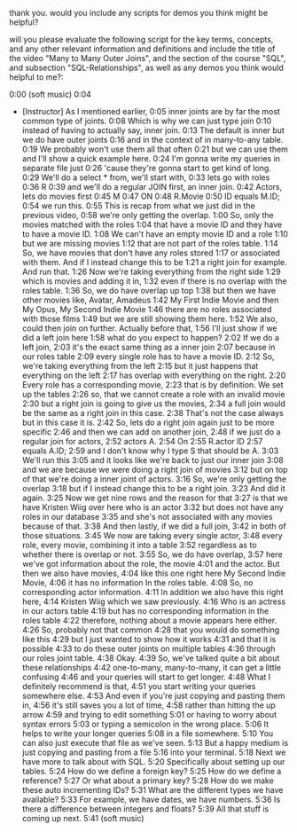thank you. would you include any scripts for demos you think might be helpful? 







will you please evaluate the following script for the key terms, concepts, and any other relevant information and definitions and include the title of the video "Many to Many Outer Joins", and the section of the course "SQL", and subsection "SQL-Relationships", as well as any demos you think would helpful to me?:


0:00
(soft music)
0:04
- [Instructor] As I mentioned earlier,
0:05
inner joints are by far the most common type of joints.
0:08
Which is why we can just type join
0:10
instead of having to actually say, inner join.
0:13
The default is inner but we do have outer joints
0:16
and in the context of in many-to-any table.
0:19
We probably won't use them all that often
0:21
but we can use them and I'll show a quick example here.
0:24
I'm gonna write my queries in separate file just
0:26
'cause they're gonna start to get kind of long.
0:29
We'll do a select * from, we'll start with,
0:33
lets go with roles
0:36
R
0:39
and we'll do a regular JOIN first, an inner join.
0:42
Actors, lets do movies first
0:45
M
0:47
ON
0:48
R.Movie
0:50
ID equals M.ID;
0:54
we run this.
0:55
This is recap from what we just did in the previous video,
0:58
we're only getting the overlap.
1:00
So, only the movies matched with the roles
1:04
that have a movie ID and they have to have a movie ID.
1:08
We can't have an empty movie ID and a role
1:10
but we are missing movies
1:12
that are not part of the roles table.
1:14
So, we have movies that don't have any roles stored
1:17
or associated with them. And if I instead change this to be
1:21
a right join for example. And run that.
1:26
Now we're taking everything from the right side
1:29
which is movies and adding it in,
1:32
even if there is no overlap with the roles table.
1:36
So, we do have overlap up top
1:38
but then we have other movies like, Avatar, Amadeus
1:42
My First Indie Movie and then My Opus, My Second Indie Movie
1:46
there are no roles associated with those films
1:49
but we are still showing them here.
1:52
We also, could then join on further. Actually before that,
1:56
I'll just show if we did a left join here
1:58
what do you expect to happen?
2:02
If we do a left join,
2:03
it's the exact same thing as a inner join
2:07
because in our roles table
2:09
every single role has to have a movie ID.
2:12
So, we're taking everything from the left
2:15
but it just happens that everything on the left
2:17
has overlap with everything on the right.
2:20
Every role has a corresponding movie,
2:23
that is by definition. We set up the tables
2:26
so, that we cannot create a role with an invalid movie
2:30
but a right join is going to give us the movies,
2:34
a full join would be the same as a right join in this case.
2:38
That's not the case always but in this case it is.
2:42
So, lets do a right join again just to be more specific
2:46
and then we can add on another join,
2:48
if we just do a regular join for actors,
2:52
actors A.
2:54
On
2:55
R.actor ID
2:57
equals A.ID;
2:59
and I don't know why I type S that should be A.
3:03
We'll run this
3:05
and it looks like we're back to just our inner join
3:08
and we are because we were doing a right join of movies
3:12
but on top of that we're doing a inner joint of actors.
3:16
So, we're only getting the overlap
3:18
but if I instead change this to be a right join.
3:23
And did it again.
3:25
Now we get nine rows and the reason for that
3:27
is that we have Kristen Wiig over here who is an actor
3:32
but does not have any roles in our database
3:35
and she's not associated with any movies because of that.
3:38
And then lastly, if we did a full join,
3:42
in both of those situations.
3:45
We now are taking every single actor,
3:48
every role, every movie, combining it into a table
3:52
regardless as to whether there is overlap or not.
3:55
So, we do have overlap,
3:57
here we've got information about the role, the movie
4:01
and the actor. But then we also have movies,
4:04
like this one right here My Second Indie Movie,
4:06
it has no information In the roles table.
4:08
So, no corresponding actor information.
4:11
In addition we also have this right here,
4:14
Kristen Wiig which we saw previously.
4:16
Who is an actress in our actors table
4:19
but has no corresponding information in the roles table
4:22
therefore, nothing about a movie appears here either.
4:26
So, probably not that common
4:28
that you would do something like this
4:29
but I just wanted to show how it works
4:31
and that it is possible
4:33
to do these outer joints on multiple tables
4:36
through our roles joint table.
4:38
Okay.
4:39
So, we've talked quite a bit about these relationships
4:42
one-to-many, many-to-many, it can get a little confusing
4:46
and your queries will start to get longer.
4:48
What I definitely recommend is that,
4:51
you start writing your queries somewhere else.
4:53
And even if you're just copying and pasting them in,
4:56
it's still saves you a lot of time,
4:58
rather than hitting the up arrow
4:59
and trying to edit something
5:01
or having to worry about syntax errors
5:03
or typing a semicolon in the wrong place.
5:06
It helps to write your longer queries
5:08
in a file somewhere.
5:10
You can also just execute that file as we've seen.
5:13
But a happy medium is just copying and pasting from a file
5:16
into your terminal.
5:18
Next we have more to talk about with SQL.
5:20
Specifically about setting up our tables.
5:24
How do we define a foreign key?
5:25
How do we define a reference?
5:27
Or what about a primary key?
5:28
How do we make these auto incrementing IDs?
5:31
What are the different types we have available?
5:33
For example, we have dates, we have numbers.
5:36
Is there a difference between integers and floats?
5:39
All that stuff is coming up next.
5:41
(soft music)